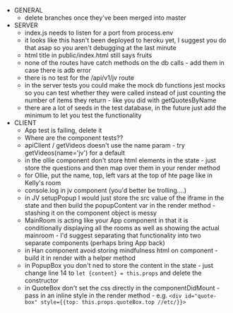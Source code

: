 - GENERAL
  - delete branches once they've been merged into master
- SERVER
  - index.js needs to listen for a port from process.env 
  - it looks like this hasn't been deployed to heroku yet, I suggest you do that asap so you aren't debugging at the last minute
  - html title in public/index.html still says fruits
  - none of the routes have catch methods on the db calls - add them in case there is adb error
  - there is no test for the /api/v1/jv route
  - in the server tests you could make the mock db functions jest mocks so you can test whether they were called instead of just counting the number of items they return - like you did with getQuotesByName
  - there are a lot of seeds in the test database, in the future just add the minimum to let you test the functionality
- CLIENT
  - App test is failing, delete it
  - Where are the component tests??
  - apiClient / getVideos doesn't use the name param - try getVideos(name='jv') for a default
  - in the ollie component don't store html elements in the state - just store the questions and then map over them in your render method
  - for Ollie, put the name, top, left vars at the top of hte page like in Kelly's room
  - console.log in jv component (you'd better be trolling....)
  - in JV setupPopup I would just store the src value of the iframe in the state and then build the popupContent var in the render method - stashing it on the component object is messy
  - MainRoom is acting like your App component in that it is conditionally displaying all the rooms as well as showing the actual mainroom - I'd suggest separating that functionality into two separate components (perhaps bring App back)
  - in Han component avoid storing mindfulness html on component - build it in render with a helper method
  - in PopupBox you don't ned to store the content in the state - just change line 14 to `let {content} = this.props` and delete the constructor
  - in QuoteBox don't set the css directly in the componentDidMount - pass in an inline style in the render method - e.g. `<div id="quote-box" style={{top: this.props.quoteBox.top //etc/}}>`



